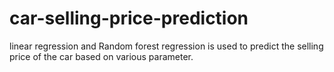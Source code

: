 # car-selling-price-prediction
linear regression and Random forest regression is used to predict the selling price of the car based on various parameter.
